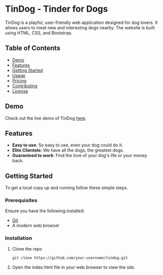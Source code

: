 # TinDog - Tinder for Dogs

TinDog is a playful, user-friendly web application designed for dog lovers. It allows users to meet new and interesting dogs nearby. The website is built using HTML, CSS, and Bootstrap.

## Table of Contents

- [Demo](#demo)
- [Features](#features)
- [Getting Started](#getting-started)
- [Usage](#usage)
- [Pricing](#pricing)
- [Contributing](#contributing)
- [License](#license)

## Demo

Check out the live demo of TinDog [here](#).

## Features

- **Easy to use**: So easy to use, even your dog could do it.
- **Elite Clientele**: We have all the dogs, the greatest dogs.
- **Guaranteed to work**: Find the love of your dog's life or your money back.

## Getting Started

To get a local copy up and running follow these simple steps.

### Prerequisites

Ensure you have the following installed:

- [Git](https://git-scm.com/)
- A modern web browser

### Installation

1. Clone the repo
   ```sh
   git clone https://github.com/your-username/tindog.git
2. Open the index.html file in your web browser to view the site.
